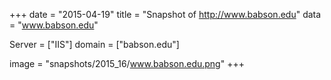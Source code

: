 
+++
date = "2015-04-19"
title = "Snapshot of http://www.babson.edu"
data = "www.babson.edu"

Server = ["IIS"]
domain = ["babson.edu"]

  image = "snapshots/2015_16/www.babson.edu.png"
+++
#

